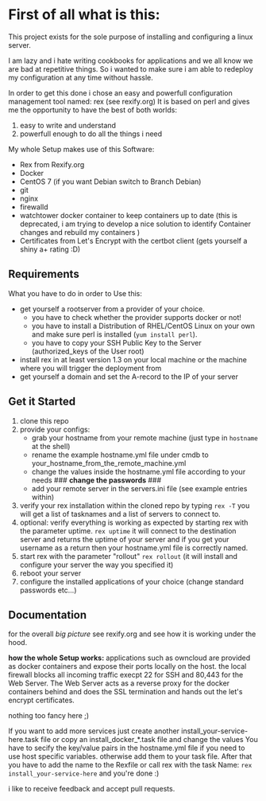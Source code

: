# **First of all what is this:**

This project exists for the sole purpose of installing and configuring a linux server.

I am lazy and i hate writing cookbooks for applications and we all know we are bad at repetitive things.
So i wanted to make sure i am able to redeploy my configuration at any time without hassle.


In order to get this done i chose an easy and powerfull configuration management tool named: rex (see rexify.org)
It is based on perl and gives me the opportunity to have the best of both worlds:

1. easy to write and understand
2. powerfull enough to do all the things i need


My whole Setup makes use of this Software:
- Rex from Rexify.org
- Docker
- CentOS 7 \(if you want Debian switch to Branch Debian)
- git
- nginx
- firewalld
- watchtower docker container to keep containers up to date (this is deprecated, i am trying to develop a nice solution to identify Container changes and rebuild my containers )
- Certificates from Let's Encrypt with the certbot client (gets yourself a shiny a+ rating :D)

## **Requirements**

What you have to do in order to Use this:
- get yourself a rootserver from a provider of your choice.
  - you have to check whether the provider supports docker or not!
  - you have to install a Distribution of RHEL/CentOS Linux on your own and make sure perl is installed (`yum install perl`).
  - you have to copy your SSH Public Key to the Server (authorized_keys of the User root)
- install rex in at least version 1.3 on your local machine or the machine where you will trigger the deployment from
- get yourself a domain and set the A-record to the IP of your server

## **Get it Started**

1. clone this repo
2. provide your configs:
    - grab your hostname from your remote machine (just type in `hostname` at the shell)
    - rename the example hostname.yml file under cmdb to your_hostname_from_the_remote_machine.yml
    - change the values inside the hostname.yml file according to your needs ### **change the passwords** ###
    - add your remote server in the servers.ini file (see example entries within)
3. verify your rex installation within the cloned repo by typing `rex -T` you will get a list of tasknames and a list of servers to connect to.
3. optional: verify everything is working as expected by starting rex with the parameter uptime. `rex uptime`
it will connect to the destination server and returns the uptime of your server and if you get your username as a return then your hostname.yml file is correctly named.
4. start rex with the parameter "rollout" `rex rollout` (it will install and configure your server the way you specified it)
5. reboot your server
6. configure the installed applications of your choice (change standard passwords etc...)

## **Documentation**

for the overall *big picture* see rexify.org and see how it is working under the hood.

**how the whole Setup works:**
  applications such as owncloud are provided as docker containers and expose their ports locally on the host.
  the local firewall blocks all incoming traffic execpt 22 for SSH and 80,443 for the Web Server.
  The Web Server acts as a reverse proxy for the docker containers behind and does the SSL termination and hands out the let's encrypt certificates.

nothing too fancy here ;)

If you want to add more services just create another install_your-service-here.task file or copy an install_docker_*.task file and change the values
You have to secify the key/value pairs in the hostname.yml file if you need to use host specific variables. otherwise add them to your task file.
After that you have to add the name to the Rexfile or call rex with the task Name: `rex install_your-service-here` and you're done :)


i like to receive feedback and accept pull requests.
